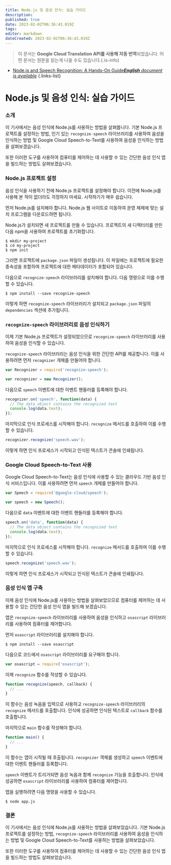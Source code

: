 ```yaml
---
title: Node.js 및 음성 인식: 실습 가이드
description: 
published: true
date: 2023-02-02T06:36:43.019Z
tags: 
editor: markdown
dateCreated: 2023-02-02T06:36:43.019Z
---
```


> 이 문서는 **Google Cloud Translation API를 사용해 자동 번역**되었습니다.
어떤 문서는 원문을 읽는게 나을 수도 있습니다.{.is-info}



- [Node.js and Speech Recognition: A Hands-On Guide***English** document is available*](/en/Knowledge-base/Nodejs/node-js-and-speech-recognition-a-hands-on-guide)
{.links-list}


# Node.js 및 음성 인식: 실습 가이드

### 소개

이 기사에서는 음성 인식에 Node.js를 사용하는 방법을 살펴봅니다. 기본 Node.js 프로젝트를 설정하는 방법, 인기 있는 `recognize-speech` 라이브러리를 사용하여 음성을 인식하는 방법 및 Google Cloud Speech-to-Text를 사용하여 음성을 인식하는 방법을 살펴보겠습니다.

또한 이러한 도구를 사용하여 컴퓨터를 제어하는 데 사용할 수 있는 간단한 음성 인식 앱을 빌드하는 방법도 살펴보겠습니다.

### Node.js 프로젝트 설정

음성 인식을 사용하기 전에 Node.js 프로젝트를 설정해야 합니다. 이전에 Node.js를 사용해 본 적이 없더라도 걱정하지 마세요. 시작하기가 매우 쉽습니다.

먼저 Node.js를 설치해야 합니다. Node.js 웹 사이트로 이동하여 운영 체제에 맞는 설치 프로그램을 다운로드하면 됩니다.

Node.js가 설치되면 새 프로젝트를 만들 수 있습니다. 프로젝트의 새 디렉터리를 만든 다음 npm을 사용하여 프로젝트를 초기화합니다.

```
$ mkdir my-project
$ cd my-project
$ npm init
```

그러면 프로젝트에 `package.json` 파일이 생성됩니다. 이 파일에는 프로젝트에 필요한 종속성을 포함하여 프로젝트에 대한 메타데이터가 포함되어 있습니다.

다음으로 `recognize-speech` 라이브러리를 설치해야 합니다. 다음 명령으로 이를 수행할 수 있습니다.

```
$ npm install --save recognize-speech
```

이렇게 하면 `recognize-speech` 라이브러리가 설치되고 `package.json` 파일의 `dependencies` 섹션에 추가됩니다.

### `recognize-speech` 라이브러리로 음성 인식하기

이제 기본 Node.js 프로젝트가 설정되었으므로 `recognize-speech` 라이브러리를 사용하여 음성을 인식할 수 있습니다.

`recognize-speech` 라이브러리는 음성 인식을 위한 간단한 API를 제공합니다. 이를 사용하려면 먼저 `recognizer` 개체를 만들어야 합니다.

```javascript
var Recognizer = require('recognize-speech');

var recognizer = new Recognizer();
```

다음으로 `speech` 이벤트에 대한 이벤트 핸들러를 등록해야 합니다.

```javascript
recognizer.on('speech', function(data) {
  // The data object contains the recognized text
  console.log(data.text);
});
```

마지막으로 인식 프로세스를 시작해야 합니다. `recognize` 메서드를 호출하여 이를 수행할 수 있습니다.

```javascript
recognizer.recognize('speech.wav');
```

이렇게 하면 인식 프로세스가 시작되고 인식된 텍스트가 콘솔에 인쇄됩니다.

### Google Cloud Speech-to-Text 사용

Google Cloud Speech-to-Text는 음성 인식에 사용할 수 있는 클라우드 기반 음성 인식 서비스입니다. 이를 사용하려면 먼저 `speech` 개체를 만들어야 합니다.

```javascript
var Speech = require('@google-cloud/speech');

var speech = new Speech();
```

다음으로 `data` 이벤트에 대한 이벤트 핸들러를 등록해야 합니다.

```javascript
speech.on('data', function(data) {
  // The data object contains the recognized text
  console.log(data.text);
});
```

마지막으로 인식 프로세스를 시작해야 합니다. `recognize` 메서드를 호출하여 이를 수행할 수 있습니다.

```javascript
speech.recognize('speech.wav');
```

이렇게 하면 인식 프로세스가 시작되고 인식된 텍스트가 콘솔에 인쇄됩니다.

### 음성 인식 앱 구축

이제 음성 인식에 Node.js를 사용하는 방법을 살펴보았으므로 컴퓨터를 제어하는 데 사용할 수 있는 간단한 음성 인식 앱을 빌드해 보겠습니다.

앱은 `recognize-speech` 라이브러리를 사용하여 음성을 인식하고 `osascript` 라이브러리를 사용하여 컴퓨터를 제어합니다.

먼저 `osascript` 라이브러리를 설치해야 합니다.

```
$ npm install --save osascript
```

다음으로 코드에서 `osascript` 라이브러리를 요구해야 합니다.

```javascript
var osascript = require('osascript');
```

이제 `recognize` 함수를 작성할 수 있습니다.

```javascript
function recognize(speech, callback) {
  // ...
}
```

이 함수는 음성 녹음을 입력으로 사용하고 `recognize-speech` 라이브러리의 `recognize` 메서드를 호출합니다. 인식에 성공하면 인식된 텍스트로 `callback` 함수를 호출합니다.

마지막으로 `main` 함수를 작성해야 합니다.

```javascript
function main() {
  // ...
}
```

이 함수는 앱이 시작될 때 호출됩니다. `recognizer` 객체를 생성하고 `speech` 이벤트에 대한 이벤트 핸들러를 등록합니다.

`speech` 이벤트가 트리거되면 음성 녹음과 함께 `recognize` 기능을 호출합니다. 인식에 성공하면 `osascript` 라이브러리를 사용하여 컴퓨터를 제어합니다.

앱을 실행하려면 다음 명령을 사용할 수 있습니다.

```
$ node app.js
```

### 결론

이 기사에서는 음성 인식에 Node.js를 사용하는 방법을 살펴보았습니다. 기본 Node.js 프로젝트를 설정하는 방법, `recognize-speech` 라이브러리를 사용하여 음성을 인식하는 방법 및 Google Cloud Speech-to-Text를 사용하는 방법을 살펴보았습니다.

또한 이러한 도구를 사용하여 컴퓨터를 제어하는 데 사용할 수 있는 간단한 음성 인식 앱을 빌드하는 방법도 살펴보았습니다.